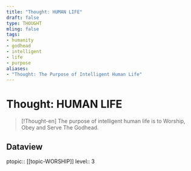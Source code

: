 ```yaml
---
title: "Thought: HUMAN LIFE"
draft: false
type: THOUGHT
mling: false
tags:
- humanity
- godhead
- intelligent
- life
- purpose
aliases:
- "Thought: The Purpose of Intelligent Human Life"
---
```

# Thought: HUMAN LIFE
> [!Thought-en]
> The purpose of intelligent human life is to Worship, Obey and Serve The Godhead.

## Dataview
ptopic:: [[topic-WORSHIP]]
level:: 3
